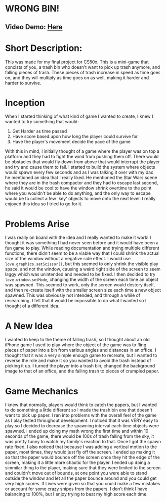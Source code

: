 # WRONG BIN!
## Video Demo:   [Here](https://www.youtube.com/watch?v=oi8hz2pyX1s&ab_channel=TrustyTea)

# Short Description:

This was made for my final project for CS50x. This is a mini-game that concists of you, a trash bin who doesn't want to pick up trash anymore, and falling pieces of trash.
These pieces of trash increase in speed as time goes on, and they will multiply as time goes on as well, making it harder and harder to survive.

# Inception
When I started thinking of what kind of game I wanted to create, I knew I wanted to try something that would:
1. Get Harder as time passed
2. Have score based upon how long the player could survive for
3. Have the player's movement decide the pace of the game

With this in mind, I initially thought of a game where the player was on top a platform and they had to fight the wind from pushing them off. There would be obstacles that would fly down from above that would interrupt the player and try and cause them to fall. I started to build the system where objects would spawn every few seconds and as I was talking it over with my dad, he mentioned an idea that I really liked. He mentioned the Star Wars scene where they are in the trash compactor and they had to escape last second, he said it would be cool to have the window shrink overtime to the point where you wouldn't be able to do anything, and the only way to escape would be to collect a few 'key' objects to move onto the next level. I really enjoyed this idea so I tried to go for it.

# Problems Arise
I was really on board with the idea and I really wanted to make it work! I thought it was something I had never seen before and it would have been a fun game to play. While reading documentation and trying multiple different functions, there didn't seem to be a viable way that I could shrink the actual size of the window without a negative side effect. I would use `love.graphics.setScissor()`, but this seemed to only shrink the visible play space, and not the window, causing a weird right side of the screen to seem laggy which was unintended and needed to be fixed. I then decided to try `love.window.setMode`, changing the width of the screen each time an object was spawned. This seemed to work, only the screen would destory itself, and then re-create itself with the smaller screen size each time a new object spawned. This was obviously not intended, and through a while of researching, I felt that it would be impossible to do what I wanted so I thought of a different idea.

# A New Idea
I wanted to keep to the theme of falling trash, so I thought about an old iPhone game I used to play where the object of the game was to fling pieces of paper into a bin from various angles and distances in an office. I thought that it was a very simple enough game to recreate, but I wanted to reverse the role and make it so you wanted to avoid the trash instead of picking it up. I turned the player into a trash bin, changed the background image to that of an office, and the falling trash to pieces of crumpled paper.

# Game Mechanics
I knew that normally, players would think to catch the papers, but I wanted to do something a little different so I made the trash bin one that doesn't want to pick up paper. I ran into problems with the overall feel of the game as I play tested throughout development. I noticed that it was VERY easy to play so I decided to decrease the spawning interval each time objects were spawned. I ended up doing my math wrong the first time and within 10 seconds of the game, there would be 100s of trash falling from the sky, it was pretty funny to watch my family's reaction to that. Once I got the spawn rate fixed, I also noticed that because I was adding a vertical motion to the paper, most times, they would just fly off the screen. I ended up making it so that the paper would bounce off the screen once they hit the edge of the screen, making it a little more chaotic for the player. I ended up doing a simmilar thing to the player, making sure that they were limited to the screen and couldn't move out of bounds, at one point you were able to stand outside the window and let all the paper bounce around and you could get very high scores. 3 Lives were given so that you could make a few mistakes or account for some crazy snipes from the papers. I don't think I have balancing to 100%, but I enjoy trying to beat my high score each time.
